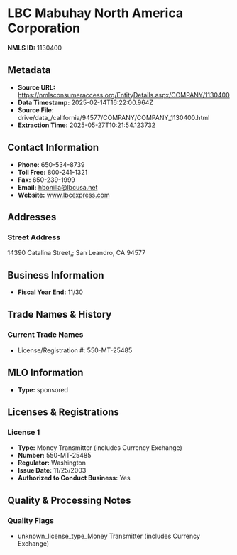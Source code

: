 # LBC Mabuhay North America Corporation

**NMLS ID:** 1130400

## Metadata
- **Source URL:** https://nmlsconsumeraccess.org/EntityDetails.aspx/COMPANY/1130400
- **Data Timestamp:** 2025-02-14T16:22:00.964Z
- **Source File:** drive/data_/california/94577/COMPANY/COMPANY_1130400.html
- **Extraction Time:** 2025-05-27T10:21:54.123732

## Contact Information
- **Phone:** 650-534-8739
- **Toll Free:** 800-241-1321
- **Fax:** 650-239-1999
- **Email:** hbonilla@lbcusa.net
- **Website:** www.lbcexpress.com

## Addresses
### Street Address
14390 Catalina Street,; San Leandro, CA 94577

## Business Information
- **Fiscal Year End:** 11/30

## Trade Names & History
### Current Trade Names
- License/Registration #: 550-MT-25485

## MLO Information
- **Type:** sponsored

## Licenses & Registrations

### License 1
- **Type:** Money Transmitter (includes Currency Exchange)
- **Number:** 550-MT-25485
- **Regulator:** Washington
- **Issue Date:** 11/25/2003
- **Authorized to Conduct Business:** Yes

## Quality & Processing Notes
### Quality Flags
- unknown_license_type_Money Transmitter (includes Currency Exchange)
